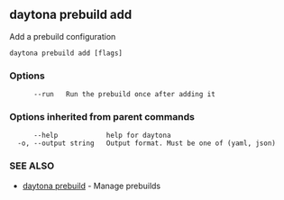 ## daytona prebuild add

Add a prebuild configuration

```
daytona prebuild add [flags]
```

### Options

```
      --run   Run the prebuild once after adding it
```

### Options inherited from parent commands

```
      --help            help for daytona
  -o, --output string   Output format. Must be one of (yaml, json)
```

### SEE ALSO

* [daytona prebuild](daytona_prebuild.md)	 - Manage prebuilds

